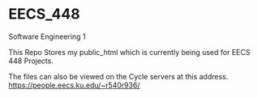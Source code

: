 # EECS_448
Software Engineering 1

This Repo Stores my public_html which is currently being used for EECS 448 Projects. 

The files can also be viewed on the Cycle servers at this address.
https://people.eecs.ku.edu/~r540r936/
